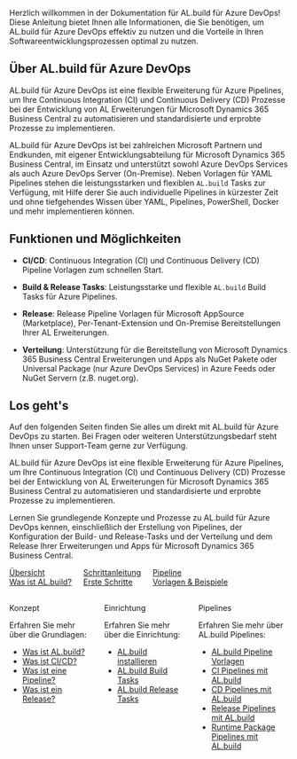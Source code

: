 Herzlich willkommen in der Dokumentation für AL.build für Azure DevOps! Diese Anleitung bietet Ihnen alle Informationen, die Sie benötigen, um AL.build für Azure DevOps effektiv zu nutzen und die Vorteile in Ihren Softwareentwicklungsprozessen optimal zu nutzen.

## Über AL.build für Azure DevOps

AL.build für Azure DevOps ist eine flexible Erweiterung für Azure Pipelines, um Ihre Continuous Integration (CI) und Continuous Delivery (CD) Prozesse bei der Entwicklung von AL Erweiterungen für Microsoft Dynamics 365 Business Central zu automatisieren und standardisierte und erprobte Prozesse zu implementieren.

AL.build für Azure DevOps ist bei zahlreichen Microsoft Partnern und Endkunden, mit eigener Entwicklungsabteilung für Microsoft Dynamics 365 Business Central, im Einsatz und unterstützt sowohl Azure DevOps Services als auch Azure DevOps Server (On-Premise). Neben Vorlagen für YAML Pipelines stehen die leistungsstarken und flexiblen `AL.build` Tasks zur Verfügung, mit Hilfe derer Sie auch individuelle Pipelines in kürzester Zeit und ohne tiefgehendes Wissen über YAML, Pipelines, PowerShell, Docker und mehr implementieren können.

## Funktionen und Möglichkeiten

- **CI/CD**: Continuous Integration (CI) und Continuous Delivery (CD) Pipeline Vorlagen zum schnellen Start.

- **Build & Release Tasks**: Leistungsstarke und flexible `AL.build` Build Tasks für Azure Pipelines.

- **Release**: Release Pipeline Vorlagen für Microsoft AppSource (Marketplace), Per-Tenant-Extension und On-Premise Bereitstellungen Ihrer AL Erweiterungen.

- **Verteilung**: Unterstützung für die Bereitstellung von Microsoft Dynamics 365 Business Central Erweiterungen und Apps als NuGet Pakete oder Universal Package (nur Azure DevOps Services) in Azure Feeds oder NuGet Servern (z.B. nuget.org).

## Los geht's

Auf den folgenden Seiten finden Sie alles um direkt mit AL.build für Azure DevOps zu starten. Bei Fragen oder weiteren Unterstützungsbedarf steht Ihnen unser Support-Team gerne zur Verfügung.

AL.build für Azure DevOps ist eine flexible Erweiterung für Azure Pipelines, um Ihre Continuous Integration (CI) und Continuous Delivery (CD) Prozesse bei der Entwicklung von AL Erweiterungen für Microsoft Dynamics 365 Business Central zu automatisieren und standardisierte und erprobte Prozesse zu implementieren.

Lernen Sie grundlegende Konzepte und Prozesse zu AL.build für Azure DevOps kennen, einschließlich der Erstellung von Pipelines, der Konfiguration der Build- und Release-Tasks und der Verteilung und dem Release Ihrer Erweiterungen und Apps für Microsoft Dynamics 365 Business Central.

<div class="columns">
    <div>
        <a href="al-build-whatis/">
            <div>
                <div><i class="fa-duotone fa-map"></i></div>
                <div>&Uuml;bersicht</div>
                <div>Was ist AL.build?</div>
            </div>
        </a>
    </div>
    <div>
        <a href="get-started/">
            <div>
                <div><i class="fa-duotone fa-ballot-check"></i></div>
                <div>Schrittanleitung</div>
                <div>Erste Schritte</div>
            </div>
        </a>
    </div>
    <div>
        <a href="templates/">
            <div>
                <div><i class="fa-duotone fa-book-open-cover"></i></div>
                <div>Pipeline</div>
                <div>Vorlagen & Beispiele</div>
            </div>
        </a>
    </div>
</div>

<div class="columns" style="margin-top: 30px;">
    <div>
        <span class="columns-title">Konzept</span>
        <p>
            Erfahren Sie mehr über die Grundlagen:
            <ul class="fa-ul">
                <li><span class="fa-li"><i class="fa-solid fa-pen-ruler"></i></span><a href="al-build-whatis/">Was ist AL.build?</a></li>
                <li><span class="fa-li"><i class="fa-solid fa-sitemap"></i></span><a href="al-build-whatis/#cicd">Was ist CI/CD?</a></li>
                <li><span class="fa-li"><i class="fa-solid fa-sitemap"></i></span><a href="al-build-whatis/#pipeline">Was ist eine Pipeline?</a></li>
                <li><span class="fa-li"><i class="fa-solid fa-sitemap"></i></span><a href="al-build-whatis/#release">Was ist ein Release?</a></li>
            </ul>            
        </p>
    </div>
    <div>
        <span class="columns-title">Einrichtung</span>
        <p>
            Erfahren Sie mehr über die Einrichtung:
            <ul class="fa-ul">
                <li><span class="fa-li"><i class="fa-solid fa-screwdriver-wrench"></i></span><a href="install-and-setup/">AL.build installieren</a></li>
                <li><span class="fa-li"><i class="fa-solid fa-gear"></i></span><a href="build-tasks/">AL.build Build Tasks</a></li>
                <li><span class="fa-li"><i class="fa-solid fa-gear"></i></span><a href="release-task/">AL.build Release Tasks</a></li>
            </ul>
        </p>
    </div>
    <div>
         <span class="columns-title">Pipelines</span>
             <p>
                Erfahren Sie mehr über AL.build Pipelines:
                <ul class="fa-ul">
                    <li><span class="fa-li"><i class="fa-solid fa-print"></i></span><a href="templates/">AL.build Pipeline Vorlagen</a></li>
                    <li><span class="fa-li"><i class="fa-solid fa-user-plus"></i></span><a href="templates/ci-pipeline/">CI Pipelines mit AL.build</a></li>
                    <li><span class="fa-li"><i class="fa-solid fa-user-plus"></i></span><a href="templates/cd-pipeline/">CD Pipelines mit AL.build</a></li>
                    <li><span class="fa-li"><i class="fa-solid fa-user-plus"></i></span><a href="templates/release-pipeline/">Release Pipelines mit AL.build</a></li>
                    <li><span class="fa-li"><i class="fa-solid fa-user-plus"></i></span><a href="templates/runtime-package-pipeline/">Runtime Package Pipelines mit AL.build</a></li>
                </ul>
            </p>
    </div>
</div>